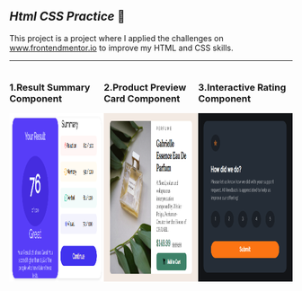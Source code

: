  ## ***Html CSS Practice*** :triangular_flag_on_post:

This project is a project where I applied the challenges on www.frontendmentor.io to improve my HTML and CSS skills.

---
<div class="container" style="display:flex">
    <div class="item" style="flex: 50%">
        <h3> 1.Result Summary Component</h3>
        <img src="/component-images/1.png" alt="" style="width:300px;height:300px">
    </div>
    <div class="item" style="flex: 50%">
        <h3> 2.Product Preview Card Component</h3>
        <img src="/component-images/2.png" alt="" style="width:300px;height:300px">
    </div>
    <div class="item" style="flex: 50%">
        <h3> 3.Interactive Rating Component</h3>
        <img src="/component-images/3.png" alt="" style="width:300px;height:300px">
    </div>
</div>
